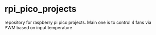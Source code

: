 # rpi_pico_projects
repository for raspberry pi pico projects. Main one is to control 4 fans via PWM based on input temperature
